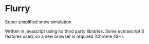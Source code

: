 # Flurry
Super simplified snow simulation.

Written in javascript using no third party libraries. Some ecmascript 6 features used, so a new browser is required (Chrome 49+).